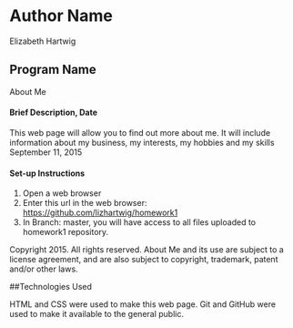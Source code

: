 # Author Name

Elizabeth Hartwig

## Program Name

About Me

#### Brief Description, Date

This web page will allow you to find out more about me. It will include information about my business, my interests, my hobbies and my skills
 September 11, 2015
 
 #### Set-up Instructions
 
 1. Open a web browser
 2. Enter this url in the web browser: https://github.com/lizhartwig/homework1
 3. In Branch: master, you will have access to all files uploaded to homework1 repository.

Copyright 2015. All rights reserved. 
About Me and its use are subject to a license agreement, and are also subject to copyright, trademark, patent and/or other laws.



##Technologies Used

HTML and CSS were used to make this web page. Git and GitHub were used to make it available to the general public.